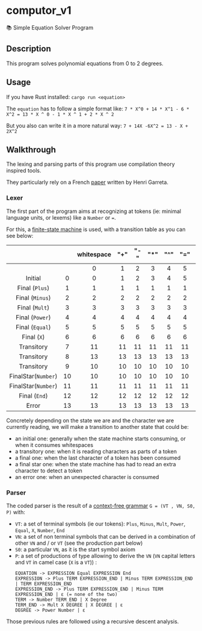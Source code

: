 # computor_v1
📚  Simple Equation Solver Program

## Description

This program solves polynomial equations from 0 to 2 degrees.

## Usage

If you have Rust installed:
`cargo run <equation>`

The `equation` has to follow a simple format like:
`7 * X^0 + 14 * X^1 - 6 * X^2 = 13 * X ^ 0 - 1 * X ^ 1 + 2 * X ^ 2`

But you also can write it in a more natural way:
`7 + 14X -6X^2 = 13 - X + 2X^2`

## Walkthrough

The lexing and parsing parts of this program use compilation theory inspired tools.

They particularly rely on a French [paper](https://henri-garreta.developpez.com/tutoriels/techniques-outils-compilation/) written by Henri Garreta.

### Lexer

The first part of the program aims at recognizing at tokens (ie: minimal language units, or lexems) like a `Number` or `=`.

For this, a [finite-state machine](https://en.wikipedia.org/wiki/Finite-state_machine) is used, with a transition table as you can see below:

| |  | whitespace | "+" | "-" | "*" | "^" | "=" | "X" | numeric | "." | other | "\0" |
| :---: | :---: | :---: | :---: | :---: | :---: | :---: | :---: | :---: | :---: | :---: | :---: | :---: |
| | | 0 | 1 | 2 | 3 | 4 | 5 | 6 | 7 | 8 | 9 | 10 |
| Initial |	0 | 0 | 1 | 2 | 3 | 4 |5 | 6 | 7 | 13 | 13 | 12 |
| Final (`Plus`) | 1 | 1	| 1	| 1	| 1	| 1	| 1	| 1	| 1	| 1	| 1	| 1 |
| Final (`Minus`) | 2	| 2 | 2	| 2	| 2	| 2	| 2	| 2	| 2	| 2	| 2	| 2 |
| Final (`Mult`) | 3	| 3	| 3	| 3	| 3	| 3	| 3	| 3	| 3	| 3	| 3	| 3 |
| Final (`Power`) | 4 | 4	| 4	| 4	| 4	| 4	| 4 | 4	| 4	| 4 | 4	| 4 |
| Final (`Equal`) | 5	| 5	| 5	| 5	| 5	| 5	| 5	| 5	| 5	| 5	| 5	| 5 |
| Final (`X`) | 6	| 6	| 6	| 6	| 6	| 6	| 6	| 6	| 6	| 6	| 6	| 6 |
| Transitory | 7 | 11 |	11 | 11 | 11 | 11 | 11 | 11 | 7 | 8 | 11 | 11 |
| Transitory | 8 | 13 | 13 | 13 | 13 | 13 | 13 | 13 | 9 | 13 | 13 | 13 |
| Transitory | 9 | 10 | 10 | 10 | 10 | 10 | 10 | 10 | 9 | 10 | 10 | 10 |
| FinalStar(`Number`) | 10 | 10 | 10 | 10 | 10 | 10 | 10 | 10 | 10 | 10 | 10 | 10 |
| FinalStar(`Number`) | 11 | 11 | 11 | 11 | 11 | 11 | 11 | 11 | 11 | 11 | 11 | 11 |
| Final (`End`) | 12 | 12 | 12 | 12 | 12 | 12 | 12 | 12 | 12 | 12	| 12 | 12 |
| Error | 13 | 13 | 13 | 13 | 13 | 13 | 13 | 13 | 13 | 13 | 13 | 13 |

Concretely depending on the state we are and the character we are currently reading, we will make a transition to another state that could be:
* an initial one: generally when the state machine starts consuming, or when it consumes whitespaces
* a transitory one: when it is reading characters as parts of a token
* a final one: when the last character of a token has been consumed
* a final star one: when the state machine has had to read an extra character to detect a token
* an error one: when an unexpected character is consumed

### Parser

The coded parser is the result of a [context-free grammar](https://en.wikipedia.org/wiki/Context-free_grammar) `G = (VT , VN, S0, P)` with:
* `VT`: a set of terminal symbols (ie our tokens): `Plus`, `Minus`, `Mult`, `Power`, `Equal`, `X`, `Number`, `End`
* `VN`: a set of non terminal symbols that can be derived in a combination of other `VN` and / or `VT` (see the production part below)
* `S0`: a particular `VN`, as it is the start symbol axiom
* `P`: a set of productions of type allowing to derive the `VN` (`VN` capital letters and `VT` in camel case (`X` is a `VT`)) :
	```
	EQUATION -> EXPRESSION Equal EXPRESSION End
	EXPRESSION -> Plus TERM EXPRESSION_END | Minus TERM EXPRESSION_END | TERM EXPRESSION_END
	EXPRESSION_END -> Plus TERM EXPRESSION_END | Minus TERM EXPRESSION_END | ε (= none of the two)
	TERM -> Number TERM_END | X Degree
	TERM_END -> Mult X DEGREE | X DEGREE | ε
	DEGREE -> Power Number | ε
	```
Those previous rules are followed using a recursive descent analysis.
